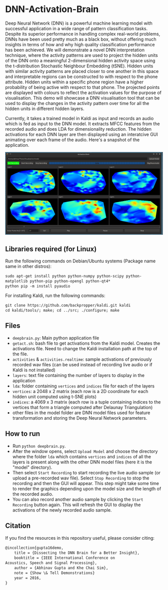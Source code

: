 DNN-Activation-Brain
===========================

Deep Neural Network (DNN) is a powerful machine learning model with successful application in a wide range of pattern classification tasks. Despite its superior performance in handling complex real-world problems, DNNs have been used pretty much as a black box, without offering much insights in terms of how and why high quality classification performance has been achieved. We will demonstrate a novel DNN interpretation technique, where the activity patterns are used to project the hidden units of the DNN onto a meaningful 2-dimensional hidden activity space using the t-distribution Stochastic Neighbour Embedding (tSNE). Hidden units with similar activity patterns are placed closer to one another in this space and interpretable regions can be constructed to with respect to the phone attribute. Hidden units within a specific phone region have a higher probability of being active with respect to that phone. The projected points are displayed with colours to reflect the activation values for the purpose of visualisation. This demo will showcase a DNN visualisation tool that can be used to display the changes in the activity pattern over time for all the hidden units in different hidden layers.

Currently, it takes a trained model in Kaldi as input and records an audio which is fed as input to the DNN model. It extracts MFCC features from the recorded audio and does LDA for dimensionality reduction. The hidden activations for each DNN layer are then displayed using an interatcive GUI animating over each frame of the audio. Here's a snapshot of the application.

![Snapshot](Snapshot.png)

Libraries required (for Linux)
--------------------------------
Run the following commands on Debian/Ubuntu systems (Package name same in other distros):
```
sudo apt-get install python python-numpy python-scipy python-matplotlib python-pip python-opengl python-qt4*
python pip -m install pyaudio
```

For installing Kaldi, run the following commands:
```
git clone https://github.com/backpropper/kaldi.git kaldi
cd kaldi/tools/; make; cd ../src; ./configure; make
```
Files
---------
- `deepbrain.py`: Main python application file
- `getact.sh`: bash file to get activations from the Kaldi model. Creates the activations file. Need to change the Kaldi installation path at the top of the file.
- `activities` & `activities.realtime`: sample activations of previously recorded wav files (can be used instead of recording live audio or if Kaldi is not installed)
- `layers`: text file containing the number of layers to display in the application
- `lda`: folder containing `vertices` and `indices` file for each of the layers
- `vertices`: a 2048 x 2 matrix (each row is a 2D coordinate for each hidden unit computed using t-SNE plots)
- `indices`: a 4069 x 3 matrix (each row is a tuple containing indices to the vertices that form a triangle computed after Delaunay Triangulation)
- other files in the model folder are DNN model files used for feature transformation and storing the Deep Neural Network parameters.

How to run
------------
- Run `python deepbrain.py`.
- After the window opens, select `Upload Model` and choose the directory where the folder `lda` which contains `vertices` and `indices` of all the layers is present along with the other DNN model files (here it is the "model" directory).
- Then select `Start Recording` to start recording the live audio sample (or upload a pre-recorded wav file). Select `Stop Recording` to stop the recording and then the GUI will appear. This step might take some time to render the graphics depending upon the model size and the length of the recorded audio.
- You can also record another audio sample by clicking the `Start Recording` button again. This will refresh the GUI to display the activations of the newly recorded audio sample.

Citation
------------------
If you find the resources in this repository useful, please consider citing:
```
@incollection{gupta16demo,
    title = {Dissecting the DNN Brain for a Better Insight},
    booktitle = {IEEE International Conference on
Acoustics, Speech and Signal Processing},
    author = {Abhinav Gupta and Khe Chai Sim},
    note = {Show \& Tell Demonstrations}
    year = 2016,
}
```

